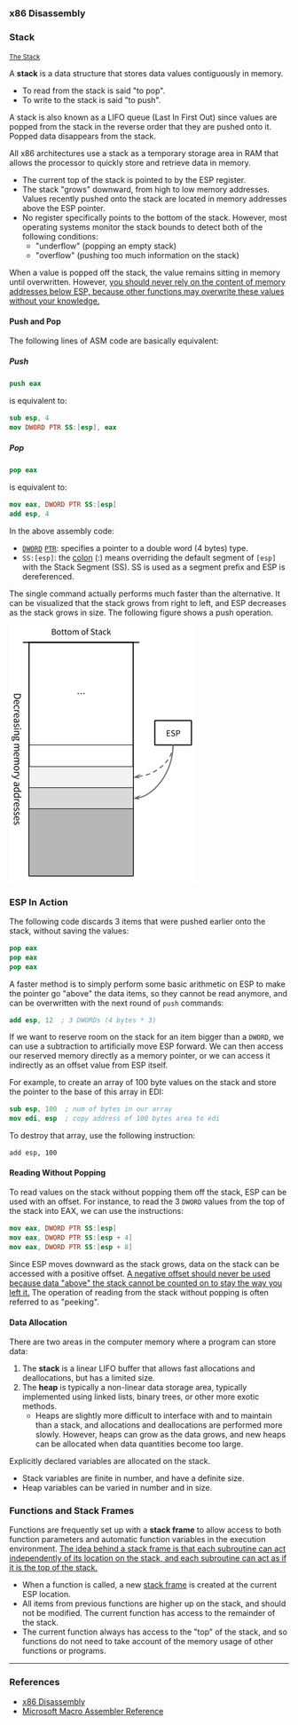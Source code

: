 ### **x86 Disassembly**

### Stack

<small>[The Stack](https://en.wikibooks.org/wiki/X86_Disassembly/The_Stack)</small>

A **stack** is a data structure that stores data values contiguously in memory.

* To read from the stack is said "to pop".
* To write to the stack is said "to push".

A stack is also known as a LIFO queue (Last In First Out) since values are popped from the stack in the reverse order that they are pushed onto it. Popped data disappears from the stack.

All x86 architectures use a stack as a temporary storage area in RAM that allows the processor to quickly store and retrieve data in memory.

* The current top of the stack is pointed to by the ESP register.
* The stack "grows" downward, from high to low memory addresses. Values recently pushed onto the stack are located in memory addresses above the ESP pointer.
* No register specifically points to the bottom of the stack. However, most operating systems monitor the stack bounds to detect both of the following conditions:
    * "underflow" (popping an empty stack)
    * "overflow" (pushing too much information on the stack)

When a value is popped off the stack, the value remains sitting in memory until overwritten. However, <u>you should never rely on the content of memory addresses below ESP, because other functions may overwrite these values without your knowledge.</u>

#### Push and Pop

The following lines of ASM code are basically equivalent:

##### **Push**

```nasm
push eax
```
is equivalent to:

```nasm
sub esp, 4
mov DWORD PTR SS:[esp], eax
```

##### **Pop**

```nasm
pop eax
```
is equivalent to:

```nasm
mov eax, DWORD PTR SS:[esp]
add esp, 4
```

In the above assembly code:

* [`DWORD`](https://msdn.microsoft.com/en-us/library/6ykwckb8.aspx) [`PTR`](https://msdn.microsoft.com/en-us/library/ek20ye9k.aspx): specifies a pointer to a double word (4 bytes) type.
* `SS:[esp]`: the [colon](https://msdn.microsoft.com/en-us/library/94b6khh4.aspx) (:) means overriding the default segment of `[esp]` with the Stack Segment (SS). SS is used as a segment prefix and ESP is dereferenced.

The single command actually performs much faster than the alternative. It can be visualized that the stack grows from right to left, and ESP decreases as the stack grows in size. The following figure shows a push operation.

[![Figure 01 Push to a stack](figure_01.png)](figure_01.png "Figure 01 Push to a stack")

### ESP In Action

The following code discards 3 items that were pushed earlier onto the stack, without saving the values:

```nasm
pop eax
pop eax
pop eax
```

A faster method is to simply perform some basic arithmetic on ESP to make the pointer go "above" the data items, so they cannot be read anymore, and can be overwritten with the next round of `push` commands:

```nasm
add esp, 12  ; 3 DWORDs (4 bytes * 3)
```

If we want to reserve room on the stack for an item bigger than a `DWORD`, we can use a subtraction to artificially move ESP forward. We can then access our reserved memory directly as a memory pointer, or we can access it indirectly as an offset value from ESP itself.

For example, to create an array of 100 byte values on the stack and store the pointer to the base of this array in EDI:

```nasm
sub esp, 100  ; num of bytes in our array
mov edi, esp  ; copy address of 100 bytes area to edi
```

To destroy that array, use the following instruction:

```
add esp, 100
```

#### Reading Without Popping

To read values on the stack without popping them off the stack, ESP can be used with an offset. For instance, to read the 3 `DWORD` values from the top of the stack into EAX, we can use the instructions:

```nasm
mov eax, DWORD PTR SS:[esp]
mov eax, DWORD PTR SS:[esp + 4]
mov eax, DWORD PTR SS:[esp + 8]
```

Since ESP moves downward as the stack grows, data on the stack can be accessed with a positive offset. <u>A negative offset should never be used because data "above" the stack cannot be counted on to stay the way you left it.</u> The operation of reading from the stack without popping is often referred to as "peeking".

#### Data Allocation

There are two areas in the computer memory where a program can store data:

1. The **stack** is a linear LIFO buffer that allows fast allocations and deallocations, but has a limited size.
2. The **heap** is typically a non-linear data storage area, typically implemented using linked lists, binary trees, or other more exotic methods.
    * Heaps are slightly more difficult to interface with and to maintain than a stack, and allocations and deallocations are performed more slowly. However, heaps can grow as the data grows, and new heaps can be allocated when data quantities become too large.

Explicitly declared variables are allocated on the stack.

* Stack variables are finite in number, and have a definite size.
* Heap variables can be varied in number and in size.

### Functions and Stack Frames

Functions are frequently set up with a **stack frame** to allow access to both function parameters and automatic function variables in the execution environment. <u>The idea behind a stack frame is that each subroutine can act independently of its location on the stack, and each subroutine can act as if it is the top of the stack.</u>

* When a function is called, a new [stack frame](https://en.wikipedia.org/wiki/Call_stack#Structure) is created at the current ESP location.
* All items from previous functions are higher up on the stack, and should not be modified. The current function has access to the remainder of the stack.
* The current function always has access to the "top" of the stack, and so functions do not need to take account of the memory usage of other functions or programs.



- - -

### References

* [x86 Disassembly](https://en.wikibooks.org/wiki/X86_Disassembly)
* [Microsoft Macro Assembler Reference](https://msdn.microsoft.com/en-us/library/afzk3475.aspx)

